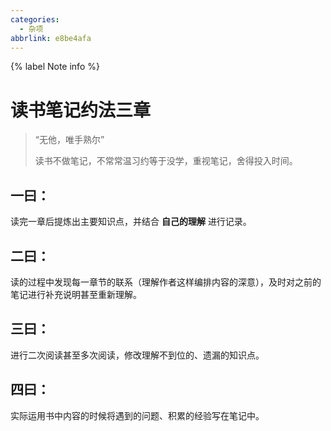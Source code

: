```yaml
---
categories:
  - 杂项
abbrlink: e8be4afa
---
```

{% label Note info %}
<!-- more -->

# 读书笔记约法三章

> “无他，唯手熟尔”
>
> 读书不做笔记，不常常温习约等于没学，重视笔记，舍得投入时间。

## 一曰：

读完一章后提炼出主要知识点，并结合 **自己的理解** 进行记录。

## 二曰：

读的过程中发现每一章节的联系（理解作者这样编排内容的深意），及时对之前的笔记进行补充说明甚至重新理解。

## 三曰：

进行二次阅读甚至多次阅读，修改理解不到位的、遗漏的知识点。

## 四曰：

实际运用书中内容的时候将遇到的问题、积累的经验写在笔记中。